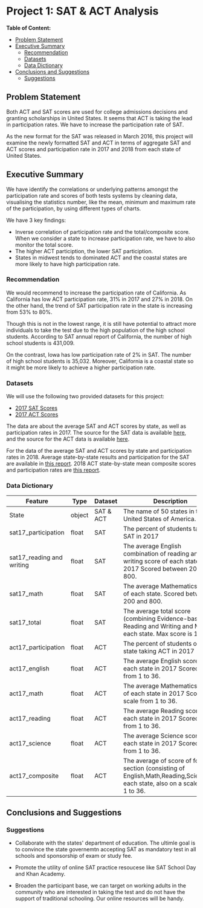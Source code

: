 # **Project 1: SAT & ACT Analysis**

**Table of Content:**

* [Problem Statement](#Problem-Statement)
* [Executive Summary](#Executive-Summary)
  * [Recommendation](#Recommendation)
  * [Datasets](#Datasets)
  * [Data Dictionary](#Data-Dictionary)
* [Conclusions and Suggestions](#Conclusions-and-Suggestions)
  * [Suggestions](#Suggestions)



## **Problem Statement**

Both ACT and SAT scores are used for college admissions decisions and granting scholarships in United States. It seems that ACT is taking the lead in participation rates.  We have to increase the participation rate of SAT. 

As the new format for the SAT was released in March 2016, this project will examine the newly formatted SAT and ACT in terms of aggregate SAT and ACT scores and participation rate in 2017 and 2018 from each state of United States. 



## **Executive Summary**

We have identify the correlations or underlying patterns amongst the participation rate and scores of both tests systems by cleaning data,  visualising the statistics number, like the mean, minimum and maximum rate of the participation,  by using different types of charts.

We have 3 key findings:
- Inverse correlation of participation rate and the total/composite score. When we consider a state to increase participation rate, we have to also monitor the total score. 
- The higher ACT particiption, the lower SAT particiption. 
- States in midwest tends to dominated ACT and the coastal states are more likely to have high participation rate.



### Recommendation

We would recommend to increase the participation rate of California.  As California has low ACT participation rate, 31% in 2017 and 27% in 2018.  On the other hand, the trend of SAT participation rate in the state is increasing from 53% to 80%. 

Though this is not in the lowest range,  it is still have potential to attract more individuals to take the test due to the high population of the high school students. According to SAT annual report of California, the number of high school students is 431,009. 

On the contrast, Iowa has low participation rate of 2% in SAT. The number of high school students is 35,032.
Moreover, California is a coastal state so it might be more likely to achieve a higher participation rate.



### Datasets

We will use the following two provided datasets for this project:
- [2017 SAT Scores](https://github.com/PeggyMan/DSI_projects/blob/master/Project_1/data/sat_2017.csv)
- [2017 ACT Scores](https://github.com/PeggyMan/DSI_projects/blob/master/Project_1/data/act_2017.csv)

The data are about the average SAT and ACT scores by state, as well as participation rates in 2017. The source for the SAT data is available [here](https://blog.collegevine.com/here-are-the-average-sat-scores-by-state/), and the source for the ACT data is available [here](https://blog.prepscholar.com/act-scores-by-state-averages-highs-and-lows). 

For the data of the average SAT and ACT scores by state and participation rates in 2018. Average state-by-state results and participation for the SAT are available in [this report](https://reports.collegeboard.org/sat-suite-program-results/state-results). 2018 ACT state-by-state mean composite scores and participation rates are [this report](http://www.act.org/content/dam/act/unsecured/documents/cccr2018/Average-Scores-by-State.pdf).



### Data Dictionary

| Feature                   | Type   | Dataset   | Description                                                  |
| ------------------------- | ------ | --------- | ------------------------------------------------------------ |
| State                     | object | SAT & ACT | The name of 50 states in the United States of America.       |
| sat17_participation       | float  | SAT       | The percent of students taking SAT in 2017                   |
| sat17_reading and writing | float  | SAT       | The average English combination of reading and writing score of each state in 2017 Scored between 200 and 800. |
| sat17_math                | float  | SAT       | The average Mathematics score of each state. Scored between 200 and 800. |
| sat17_total               | float  | SAT       | The average total score (combining Evidence-based Reading and Writing and Math)of each state. Max score is 1600. |
| act17_participation       | float  | ACT       | The percent of students of each state taking ACT in 2017     |
| act17_english             | float  | ACT       | The average English score of each state in 2017 Scored scale from 1 to 36. |
| act17_math                | float  | ACT       | The average Mathematics score of each state in 2017 Scored scale from 1 to 36. |
| act17_reading             | float  | ACT       | The average Reading score of each state in 2017 Scored scale from 1 to 36. |
| act17_science             | float  | ACT       | The average Science score of each state in 2017 Scored scale from 1 to 36. |
| act17_composite           | float  | ACT       | The average of score of four section (consisting of English,Math,Reading,Science)of each state, also on a scale from 1 to 36. |



## **Conclusions and Suggestions**

### Suggestions

- Collaborate with the states' department of education. The ultimle goal is to convince the state governemtn accepting  SAT as mandatory test in all schools and sponsorship of exam or study fee. 

- Promote the utility of online SAT practice resoucese like SAT School Day and Khan Academy. 

- Broaden the participant base, we can target on working adults in the community who are interested in taking the test and do not have the support of traditional schooling. Our online resources will be handy. 